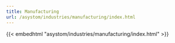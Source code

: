 ```yaml
---
title: Manufacturing
url: /asystom/industries/manufacturing/index.html
---
```


{{< embedhtml "asystom/industries/manufacturing/index.html" >}}

